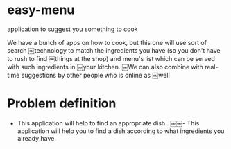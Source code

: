# easy-menu
application to suggest you something to cook


We have a bunch of apps on how to cook, but this one will use sort of search
￼technology to match the ingredients you have (so you don't have to rush to find
￼things at the shop) and menu's list which can be served with such ingredients in
￼your kitchen.
￼We can also combine with real-time suggestions by other people who is online as
￼well


# Problem definition

- This application will help to find an appropriate dish .
￼￼- This application will help you to find a dish according to what ingredients you already have.
